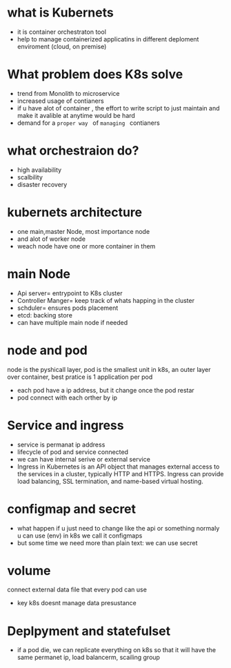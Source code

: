  # what is Kubernets
   - it is container orchestraton tool
   - help to manage containerized applicatins in different deploment enviroment (cloud, on premise)
# What problem does K8s solve
 - trend from Monolith to microservice
 - increased usage of contianers
 - if u have alot of container , the effort to write script to just maintain and make it avalible at anytime would be hard
 - demand for a `proper way ` of `managing ` contianers
# what  orchestraion do?
 - high availability
 - scalbility
 - disaster recovery
# kubernets architecture
 - one main,master Node, most importance node
 - and alot of worker node
 - weach node have one or more container in them
# main Node
 - Api server= entrypoint to K8s cluster
 - Controller Manger= keep track of whats happing in the cluster
 - schduler= ensures pods placement
 - etcd: backing store
 - can have multiple main node if needed
# node and pod
 node is the pyshicall layer, pod is the smallest unit in k8s, an outer layer over container, best pratice is 1 application per pod

  - each pod have a ip address, but it change once the pod restar
  - pod connect with each orther by ip
# Service and ingress
 - service is permanat ip address
 - lifecycle of pod and service connected
 - we can have internal serive or external service
 - Ingress in Kubernetes is an API object that manages external access to the services in a cluster, typically HTTP and HTTPS. Ingress can provide load balancing, SSL termination, and name-based virtual hosting.
# configmap and secret
 - what happen if u just need to change like the api or something normaly u can use (env) in k8s we call it configmaps
 - but some time we need more than plain text: we can use secret
# volume 
 connect external data file that every pod can use
  - key k8s doesnt manage data presustance
# Deplpyment and statefulset
- if a pod die, we can replicate everything on k8s so that it will have the same permanet ip, load balancerm, scailing group
